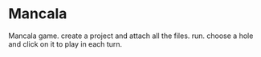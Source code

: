 # Mancala
Mancala game.
create a project and attach all the files.
run.
choose a hole and click on it to play in each turn.
